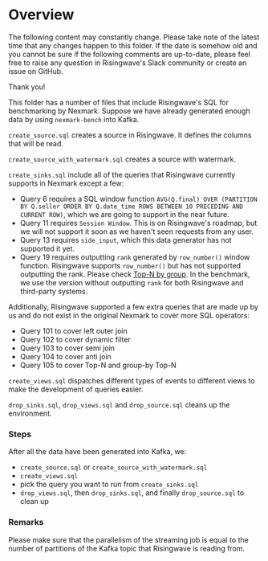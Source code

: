 # Overview

The following content may constantly change. Please take note of the latest time that any changes happen to this folder.
If the date is somehow old and you cannot be sure if the following comments are up-to-date,
please feel free to raise any question in Risingwave's Slack community or create an issue on GitHub.

Thank you!

This folder has a number of files that include Risingwave's SQL for benchmarking by Nexmark. Suppose we have already
generated enough data by using `nexmark-bench` into Kafka.

`create_source.sql` creates a source in Risingwave. It defines the columns that will be read.

`create_source_with_watermark.sql` creates a source with watermark. 

`create_sinks.sql` include all of the queries that Risingwave currently supports in Nexmark except a few:
- Query 6 requires a SQL window function `AVG(Q.final) OVER
(PARTITION BY Q.seller ORDER BY Q.date_time ROWS BETWEEN 10 PRECEDING AND CURRENT ROW)`, which we are going to support
in the near future.
- Query 11 requires `Session Window`. This is on Risingwave's roadmap, but we will not support it soon as we haven't seen requests from any user.
- Query 13 requires `side_input`, which this data generator has not supported it yet.
- Query 19 requires outputting `rank` generated by `row_number()` window function. Risingwave supports `row_number()` but has not supported outputting the rank. Please check [Top-N by group](https://www.risingwave.dev/docs/current/sql-pattern-topn/). In the benchmark, we use the version without outputting `rank` for both Risingwave and third-party systems.

Additionally, Risingwave supported a few extra queries that are made up by us and do not exist in the original Nexmark to cover more SQL operators:
- Query 101 to cover left outer join
- Query 102 to cover dynamic filter
- Query 103 to cover semi join
- Query 104 to cover anti join
- Query 105 to cover Top-N and group-by Top-N


`create_views.sql` dispatches different types of events to different views to make the development of queries easier.

`drop_sinks.sql`, `drop_views.sql` and `drop_source.sql` cleans up the environment.

### Steps

After all the data have been generated into Kafka, we:
- `create_source.sql` or `create_source_with_watermark.sql`
- `create_views.sql`
- pick the query you want to run from `create_sinks.sql`
- `drop_views.sql`, then `drop_sinks.sql`, and finally `drop_source.sql` to clean up

### Remarks
Please make sure that the parallelism of the streaming job is equal to the number of partitions of the Kafka topic that Risingwave is reading from.
